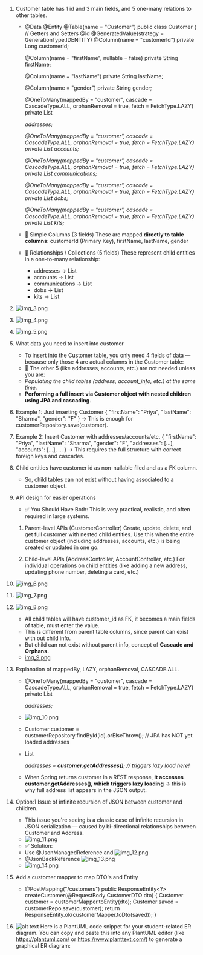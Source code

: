1. Customer table has 1 id and 3 main fields, and 5 one-many relations to other tables.

   - @Data
     @Entity
     @Table(name = "Customer")
     public class Customer {
     // Getters and Setters
     @Id
     @GeneratedValue(strategy = GenerationType.IDENTITY)
     @Column(name = "customerId")
     private Long customerId;

     @Column(name = "firstName", nullable = false)
     private String firstName;

     @Column(name = "lastName")
     private String lastName;

     @Column(name = "gender")
     private String gender;

     @OneToMany(mappedBy = "customer", cascade = CascadeType.ALL, orphanRemoval = true, fetch = FetchType.LAZY)
     private List<Address> addresses;

     @OneToMany(mappedBy = "customer", cascade = CascadeType.ALL, orphanRemoval = true, fetch = FetchType.LAZY)
     private List<AccountInfo> accounts;

     @OneToMany(mappedBy = "customer", cascade = CascadeType.ALL, orphanRemoval = true, fetch = FetchType.LAZY)
     private List<Communication> communications;

     @OneToMany(mappedBy = "customer", cascade = CascadeType.ALL, orphanRemoval = true, fetch = FetchType.LAZY)
     private List<DOB> dobs;

     @OneToMany(mappedBy = "customer", cascade = CascadeType.ALL, orphanRemoval = true, fetch = FetchType.LAZY)
     private List<KitInfo> kits;

   - 🔹 Simple Columns (3 fields)
     These are mapped **directly to table columns**:
     customerId (Primary Key), firstName, lastName, gender
   - 🔹 Relationships / Collections (5 fields)
     These represent child entities in a one-to-many relationship:
     - addresses → List<Address>
     - accounts → List<AccountInfo>
     - communications → List<Communication>
     - dobs → List<DOB>
     - kits → List<KitInfo>

2. ![img_3.png](img/img_3.png)
3. ![img_4.png](img/img_4.png)
4. ![img_5.png](img/img_5.png)
5. What data you need to insert into customer
   - To insert into the Customer table, you only need 4 fields of data — because only those 4 are actual columns in the Customer table:
   - 🔁 The other 5 (like addresses, accounts, etc.) are not needed unless you are:
   - _Populating the child tables (address, account_info, etc.) at the same time._
   - **Performing a full insert via Customer object with nested children using JPA and cascading**.
6. Example 1: Just inserting Customer
   {
   "firstName": "Priya",
   "lastName": "Sharma",
   "gender": "F"
   }
   → This is enough for customerRepository.save(customer).
7. Example 2: Insert Customer with addresses/accounts/etc.
   {
   "firstName": "Priya",
   "lastName": "Sharma",
   "gender": "F",
   "addresses": [...],
   "accounts": [...],
   ...
   }
   → This requires the full structure with correct foreign keys and cascades.
8. Child entities have customer id as non-nullable filed and as a FK column.
   - So, child tables can not exist without having associated to a customer object.
9. API design for easier operations

   - ✅ You Should Have Both: This is very practical, realistic, and often required in large systems.

   1. Parent-level APIs (CustomerController)
      Create, update, delete, and get full customer with nested child entities.
      Use this when the entire customer object (including addresses, accounts, etc.) is being created or updated in one go.

   2. Child-level APIs (AddressController, AccountController, etc.)
      For individual operations on child entities (like adding a new address, updating phone number, deleting a card, etc.)

10. ![img_6.png](img/img_6.png)
11. ![img_7.png](img/img_7.png)
12. ![img_8.png](img/img_8.png)
    - All child tables will have customer_id as FK, it becomes a main fields of table, must enter the value.
    - This is different from parent table columns, since parent can exist with out child info.
    - But child can not exist without parent info, concept of **Cascade and Orphans.**
    - [img_9.png](img/img_9.png)
13. Explanation of mappedBy, LAZY, orphanRemoval, CASCADE.ALL.

    - @OneToMany(mappedBy = "customer", cascade = CascadeType.ALL, orphanRemoval = true, fetch = FetchType.LAZY)
      private List<Address> addresses;
    - ![img_10.png](img/img_10.png)

    - Customer customer = customerRepository.findById(id).orElseThrow();
      // JPA has NOT yet loaded addresses

    - List<Address> addresses = **customer.getAddresses()**; // triggers lazy load here!
    - When Spring returns customer in a REST response, **it accesses customer.getAddresses(), which triggers lazy loading** → this is why full address list appears in the JSON output.

14. Option:1 Issue of infinite recursion of JSON between customer and children.
    - This issue you're seeing is a classic case of infinite recursion in JSON serialization — caused by bi-directional relationships between Customer and Address.
    - ![img_11.png](img/img_11.png)
    - ✅ Solution:
    - Use @JsonManagedReference and
      ![img_12.png](img/img_12.png)
    - @JsonBackReference
      ![img_13.png](img/img_13.png)
    - ![img_14.png](img/img_14.png)
15. Add a customer mapper to map DTO's and Entity
    - @PostMapping("/customers")
      public ResponseEntity<?> createCustomer(@RequestBody CustomerDTO dto) {
      Customer customer = customerMapper.toEntity(dto);
      Customer saved = customerRepo.save(customer);
      return ResponseEntity.ok(customerMapper.toDto(saved));
      }
16. ![alt text](img/img.png)
    Here is a PlantUML code snippet for your student-related ER diagram. You can copy and paste this into any PlantUML editor (like https://plantuml.com/ or https://www.planttext.com/) to generate a graphical ER diagram:
